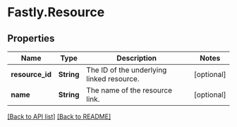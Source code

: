 # Fastly.Resource

## Properties

Name | Type | Description | Notes
------------ | ------------- | ------------- | -------------
**resource_id** | **String** | The ID of the underlying linked resource. | [optional] 
**name** | **String** | The name of the resource link. | [optional] 


[[Back to API list]](../../README.md#endpoints) [[Back to README]](../../README.md)
